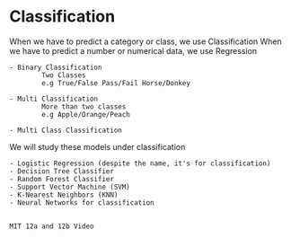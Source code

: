 # Classification

When we have to predict a category or class, we use Classification
When we have to predict a number or numerical data, we use Regression


    - Binary Classification
            Two Classes
            e.g True/False Pass/Fail Horse/Donkey
            
    - Multi Classification
            More than two classes
            e.g Apple/Orange/Peach
            
    - Multi Class Classification

We will study these models under classification

    - Logistic Regression (despite the name, it's for classification)
    - Decision Tree Classifier
    - Random Forest Classifier
    - Support Vector Machine (SVM)
    - K-Nearest Neighbors (KNN)
    - Neural Networks for classification


    MIT 12a and 12b Video